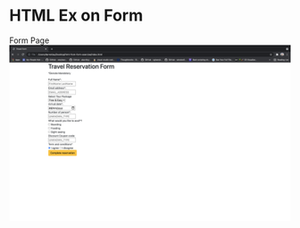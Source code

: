 # HTML Ex on Form

Form Page
![alt text](https://github.com/DarrekLau/html-from-form-exercise/blob/master/Index%20page.png)